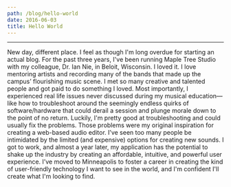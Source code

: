 ```yaml
---
path: /blog/hello-world
date: 2016-06-03
title: Hello World
---
```

***
New day, different place. I feel as though I'm long overdue for starting an actual blog. For the past three years, I've been running Maple Tree Studio with my colleague, Dr. Ian Nie, in Beloit, Wisconsin. I loved it. I love mentoring artists and recording many of the bands that made up the campus’ flourishing music scene. I met so many creative and talented people and got paid to do something I loved. Most importantly, I experienced real life issues never discussed during my musical education—like how to troubleshoot around the seemingly endless quirks of software/hardware that could derail a session and plunge morale down to the point of no return. Luckily, I'm pretty good at troubleshooting and could usually fix the problems. Those problems were my original inspiration for creating a web-based audio editor. I’ve seen too many people be intimidated by the limited (and expensive) options for creating new sounds. I got to work, and almost a year later, my application has the potential to shake up the industry by creating an affordable, intuitive, and powerful user experience. I’ve moved to Minneapolis to foster a career in creating the kind of user-friendly technology I want to see in the world, and I'm confident I'll create what I'm looking to find.
